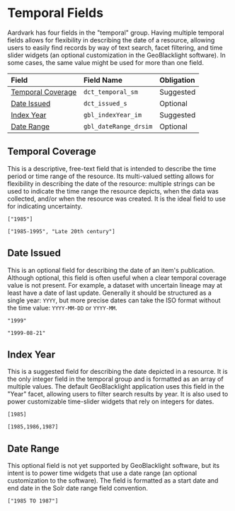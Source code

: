 # Temporal Fields

Aardvark has four fields in the "temporal" group. Having multiple temporal fields allows for flexibility in describing the date of a resource, allowing users to easily find records by way of text search, facet filtering, and time slider widgets (an optional customization in the GeoBlacklight software). In some cases, the same value might be used for more than one field.

| Field | Field Name | Obligation |
|:------|:-----------|:-----------|
| [Temporal Coverage](../ogm-aardvark/#temporal-coverage) | `dct_temporal_sm` | Suggested |
| [Date Issued](../ogm-aardvark/#date-issued)             | `dct_issued_s` | Optional |
| [Index Year](../ogm-aardvark/#index-year)               | `gbl_indexYear_im` | Suggested |
| [Date Range](../ogm-aardvark/#date-range)               | `gbl_dateRange_drsim` | Optional |


## Temporal Coverage
This is a descriptive, free-text field that is intended to describe the time period or time range of the resource. Its multi-valued setting allows for flexibility in describing the date of the resource: multiple strings can be used to indicate the time range the resource depicts, when the data was collected, and/or when the resource was created. It is the ideal field to use for indicating uncertainty.

```
["1985"]
```
```
["1985-1995", "Late 20th century"]
```

## Date Issued
This is an optional field for describing the date of an item's publication. Although optional, this field is often useful when a clear temporal coverage value is not present. For example, a dataset with uncertain lineage may at least have a date of last update. Generally it should be structured as a single year: `YYYY`, but more precise dates can take the ISO format without the time value: `YYYY-MM-DD` or `YYYY-MM`.

```
"1999"
```
```
"1999-08-21"
```

## Index Year
This is a suggested field for describing the date depicted in a resource. It is the only integer field in the temporal group and is formatted as an array of multiple values. The default GeoBlacklight application uses this field in the "Year" facet, allowing users to filter search results by year. It is also used to power customizable time-slider widgets that rely on integers for dates.

```
[1985]
```
```
[1985,1986,1987]
```

## Date Range
This optional field is not yet supported by GeoBlacklight software, but its intent is to power time widgets that use a date range (an optional customization to the software). The field is formatted as a start date and end date in the Solr date range field convention.

```
["1985 TO 1987"]
```
